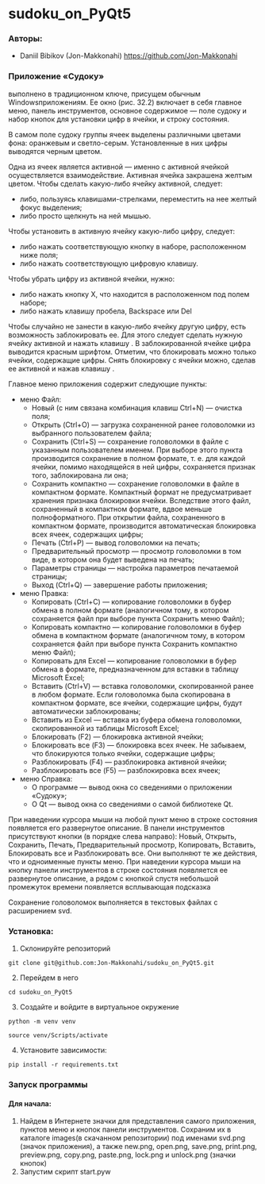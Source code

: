 # sudoku_on_PyQt5

### Авторы:
- Daniil Bibikov (Jon-Makkonahi) https://github.com/Jon-Makkonahi

### Приложение «Судоку» 
выполнено в традиционном ключе, присущем обычным Windowsприложениям. 
Ее окно (рис. 32.2) включает в себя главное меню, панель инструментов, 
основное содержимое — поле судоку и набор кнопок для установки цифр в ячейки, и строку состояния.

В самом поле судоку группы ячеек выделены различными цветами фона: оранжевым
и светло-серым. Установленные в них цифры выводятся черным цветом.

Одна из ячеек является активной — именно с активной ячейкой осуществляется взаимодействие. 
Активная ячейка закрашена желтым цветом.
Чтобы сделать какую-либо ячейку активной, следует:

 * либо, пользуясь клавишами-стрелками, переместить на нее желтый фокус выделения;
 * либо просто щелкнуть на ней мышью.

Чтобы установить в активную ячейку какую-либо цифру, следует:

 * либо нажать соответствующую кнопку в наборе, расположенном ниже поля;
 * либо нажать соответствующую цифровую клавишу.

Чтобы убрать цифру из активной ячейки, нужно:
 * либо нажать кнопку Х, что находится в расположенном под полем наборе;
 * либо нажать клавишу пробела, Backspace или Del

Чтобы случайно не занести в какую-либо ячейку другую цифру, есть возможность заблокировать ее. 
Для этого следует сделать нужную ячейку активной и нажать клавишу <F2>.
В заблокированной ячейке цифра выводится красным шрифтом.
Отметим, что блокировать можно только ячейки, содержащие цифры.
Снять блокировку с ячейки можно, сделав ее активной и нажав клавишу <F4>. 
  
Главное меню приложения содержит следующие пункты:
* меню Файл:
  * Новый (с ним связана комбинация клавиш Ctrl+N) — очистка поля;
  * Открыть (Ctrl+O) — загрузка сохраненной ранее головоломки из выбранного
    пользователем файла;
  * Сохранить (Ctrl+S) — сохранение головоломки в файле с указанным пользователем именем. При выборе этого пункта производится сохранение в полном формате, т. е. для      каждой ячейки, помимо находящейся в ней цифры, сохраняется признак того, заблокирована ли она;
  * Сохранить компактно — сохранение головоломки в файле в компактном формате. Компактный формат не предусматривает хранения признака блокировки ячейки. Вследствие этого файл, сохраненный в компактном формате, вдвое меньше полноформатного. При открытии файла, сохраненного в компактном формате, производится автоматическая блокировка всех ячеек, содержащих цифры; 
  * Печать (Ctrl+P) — вывод головоломки на печать; 
  * Предварительный просмотр — просмотр головоломки в том виде, в котором она будет выведена на печать; 
  * Параметры страницы — настройка параметров печатаемой страницы; 
  * Выход  (Ctrl+Q) — завершение работы приложения; 
* меню Правка: 
  * Копировать (Ctrl+C) — копирование головоломки в буфер обмена в полном формате (аналогичном тому, в котором сохраняется файл при выборе пункта Сохранить меню Файл); 
  * Копировать компактно — копирование головоломки в буфер обмена в компактном формате (аналогичном тому, в котором сохраняется файл при выборе пункта Сохранить компактно меню Файл); 
  * Копировать для Excel — копирование головоломки в буфер обмена в формате, предназначенном для вставки в таблицу Microsoft Excel; 
  * Вставить (Ctrl+V) — вставка головоломки, скопированной ранее в любом формате. Если головоломка была скопирована в компактном формате, все ячейки, содержащие цифры, будут автоматически заблокированы; 
  * Вставить из Excel — вставка из буфера обмена головоломки, скопированной из таблицы Microsoft Excel; 
  * Блокировать (F2) — блокировка активной ячейки;
  * Блокировать все (F3) — блокировка всех ячеек. Не забываем, что блокируются
только ячейки, содержащие цифры;
  * Разблокировать (F4) — разблокировка активной ячейки;
  * Разблокировать все (F5) — разблокировка всех ячеек;
* меню Справка:
  * О программе — вывод окна со сведениями о приложении «Судоку»;
  * О Qt — вывод окна со сведениями о самой библиотеке Qt.

При наведении курсора мыши на любой пункт меню в строке состояния появляется его развернутое описание.
В панели инструментов присутствуют кнопки (в порядке слева направо): Новый, Открыть,
Сохранить, Печать, Предварительный просмотр, Копировать, Вставить, Блокировать
все и Разблокировать все. Они выполняют те же действия, что и одноименные пункты
меню. При наведении курсора мыши на кнопку панели инструментов в строке состояния
появляется ее развернутое описание, а рядом с кнопкой спустя небольшой промежуток
времени появляется всплывающая подсказка
 
Сохранение головоломок выполняется в текстовых файлах с расширением svd.

### Установка:
  
1. Склонируйте репозиторий
```
git clone git@github.com:Jon-Makkonahi/sudoku_on_PyQt5.git
```
2. Перейдем в него 
```
cd sudoku_on_PyQt5
```
3. Создайте и войдите в виртуальное окружение
```
python -m venv venv
```
```
source venv/Scripts/activate
```
4. Установите зависимости:
```
pip install -r requirements.txt
```
  
### Запуск программы

#### Для начала:

1. Найдем в Интернете значки для представления самого приложения, пунктов меню и кнопок
панели инструментов. Сохраним их в каталоге images(в скачанном репозитории) под именами svd.png (значок приложения), 
а также new.png, open.png, save.png, print.png, preview.png, copy.png, paste.png, lock.png и unlock.png (значки кнопок)
2. Запустим скрипт start.pyw
  
  
  
  
  
  
  
  
  
  
  
  
  
  
  
  
  
  
  
  
  
  
  
  
